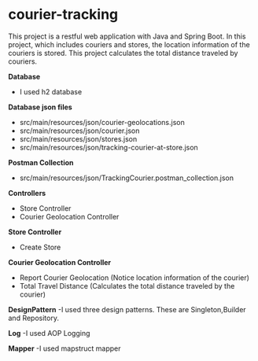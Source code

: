 # courier-tracking

This project is a restful web application with Java and Spring Boot. In this project, which includes couriers and stores, the location information of the couriers is stored.
This project calculates the total distance traveled by couriers.

**Database**
- I used h2 database

**Database json files**
- src/main/resources/json/courier-geolocations.json
- src/main/resources/json/courier.json
- src/main/resources/json/stores.json
- src/main/resources/json/tracking-courier-at-store.json

**Postman Collection**
- src/main/resources/json/TrackingCourier.postman_collection.json

**Controllers**
- Store Controller
- Courier Geolocation Controller


**Store Controller**
- Create Store


**Courier Geolocation Controller**
- Report Courier Geolocation (Notice location information of the courier)
- Total Travel Distance (Calculates the total distance traveled by the courier)

**DesignPattern**
-I used three design patterns. These are Singleton,Builder and Repository.

**Log**
-I used AOP Logging

**Mapper**
-I used mapstruct mapper

